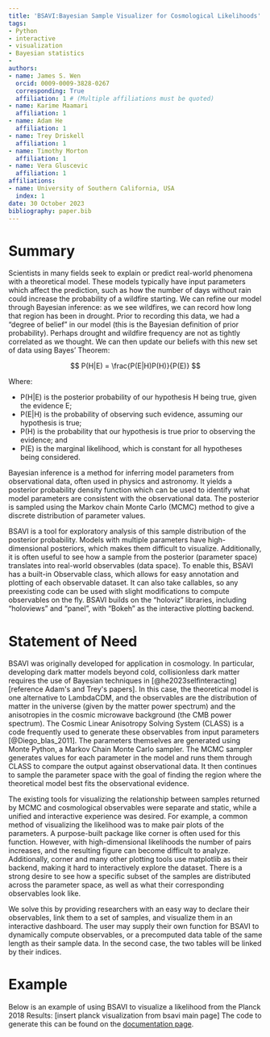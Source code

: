 ```yaml
---
title: 'BSAVI:Bayesian Sample Visualizer for Cosmological Likelihoods'
tags:
- Python
- interactive
- visualization
- Bayesian statistics
- 
authors:
- name: James S. Wen
  orcid: 0009-0009-3828-0267
  corresponding: True
  affiliation: 1 # (Multiple affiliations must be quoted)
- name: Karime Maamari
  affiliation: 1
- name: Adam He
  affiliation: 1
- name: Trey Driskell
  affiliation: 1
- name: Timothy Morton
  affiliation: 1
- name: Vera Gluscevic
  affiliation: 1
affiliations:
- name: University of Southern California, USA
  index: 1
date: 30 October 2023
bibliography: paper.bib
---
```


# Summary

Scientists in many fields seek to explain or predict real-world phenomena with a theoretical model. These models typically have input parameters which affect the prediction, such as how the number of days without rain could increase the probability of a wildfire starting. We can refine our model through Bayesian inference: as we see wildfires, we can record how long that region has been in drought. Prior to recording this data, we had a “degree of belief” in our model (this is the Bayesian definition of prior probability). Perhaps drought and wildfire frequency are not as tightly correlated as we thought. We can then update our beliefs with this new set of data using Bayes’ Theorem:

$$
P(H|E) = \frac{P(E|H)P(H)}{P(E)}
$$

Where:

- P(H|E) is the posterior probability of our hypothesis H being true, given the evidence E;
- P(E|H) is the probability of observing such evidence, assuming our hypothesis is true;
- P(H) is the probability that our hypothesis is true prior to observing the evidence; and
- P(E) is the marginal likelihood, which is constant for all hypotheses being considered.

Bayesian inference is a method for inferring model parameters from observational data, often used in physics and astronomy. It yields a posterior probability density function which can be used to identify what model parameters are consistent with the observational data. The posterior is sampled using the Markov chain Monte Carlo (MCMC) method to give a discrete distribution of parameter values. 

BSAVI is a tool for exploratory analysis of this sample distribution of the posterior probability. Models with multiple parameters have high-dimensional posteriors, which makes them difficult to visualize. Additionally, it is often useful to see how a sample from the posterior (parameter space) translates into real-world observables (data space). To enable this, BSAVI has a built-in Observable class, which allows for easy annotation and plotting of each observable dataset. It can also take callables, so any preexisting code can be used with slight modifications to compute observables on the fly. BSAVI builds on the “holoviz” libraries, including “holoviews” and “panel”, with “Bokeh” as the interactive plotting backend.

# Statement of Need

BSAVI was originally developed for application in cosmology. In particular, developing dark matter models beyond cold, collisionless dark matter requires the use of Bayesian techniques in [@he2023selfinteracting] [reference Adam's and Trey's papers]. In this case, the theoretical model is one alternative to LambdaCDM, and the observables are the distribution of matter in the universe (given by the matter power spectrum) and the anisotropies in the cosmic microwave background (the CMB power spectrum). The Cosmic Linear Anisotropy Solving System (CLASS) is a code frequently used to generate these observables from input parameters [@Diego_blas_2011]. The parameters themselves are generated using Monte Python, a Markov Chain Monte Carlo sampler. The MCMC sampler generates values for each parameter in the model and runs them through CLASS to compare the output against observational data. It then continues to sample the parameter space with the goal of finding the region where the theoretical model best fits the observational evidence.

 The existing tools for visualizing the relationship between samples returned by MCMC and cosmological observables were separate and static, while a unified and interactive experience was desired. For example, a common method of visualizing the likelihood was to make pair plots of the parameters. A purpose-built package like corner is often used for this function. However, with high-dimensional likelihoods the number of pairs increases, and the resulting figure can become difficult to analyze. Additionally, corner and many other plotting tools use matplotlib as their backend, making it hard to interactively explore the dataset. There is a strong desire to see how a specific subset of the samples are distributed across the parameter space, as well as what their corresponding observables look like.

We solve this by providing researchers with an easy way to declare their observables, link them to a set of samples, and visualize them in an interactive dashboard. The user may supply their own function for BSAVI to dynamically compute observables, or a precomputed data table of the same length as their sample data. In the second case, the two tables will be linked by their indices.

# Example

Below is an example of using BSAVI to visualize a likelihood from the Planck 2018 Results:
[insert planck visualization from bsavi main page]
The code to generate this can be found on the [documentation page](https://wen-jams.github.io/bsavi/).
